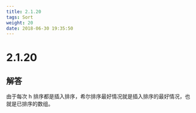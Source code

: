```yaml
---
title: 2.1.20
tags: Sort
weight: 20
date: 2018-06-30 19:35:50
---
```


# 2.1.20


## 解答

由于每次 h 排序都是插入排序，希尔排序最好情况就是插入排序的最好情况，也就是已排序的数组。

